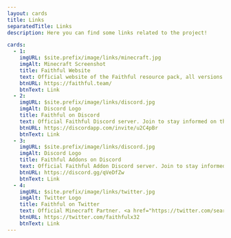 ```yaml
---
layout: cards
title: Links
separatedTitle: Links
description: Here you can find some links related to the project!

cards:
  - 1:
    imgURL: $site.prefix/image/links/minecraft.jpg
    imgAlt: Minecraft Screenshot
    title: Faithful Website
    text: Official website of the Faithful resource pack, all versions are available for download.
    btnURL: https://faithful.team/
    btnText: Link
  - 2:
    imgURL: $site.prefix/image/links/discord.jpg
    imgAlt: Discord Logo
    title: Faithful on Discord
    text: Official Faithful Discord server. Join to stay informed on the latest updates and progress as well as speaking with the artists.
    btnURL: https://discordapp.com/invite/u2C4pBr
    btnText: Link
  - 3:
    imgURL: $site.prefix/image/links/discord.jpg
    imgAlt: Discord Logo
    title: Faithful Addons on Discord
    text: Official Faithful Addon Discord server. Join to stay informed on the latest updates and progress as well as speaking with the artists.
    btnURL: https://discord.gg/qVeDfZw
    btnText: Link
  - 4:
    imgURL: $site.prefix/image/links/twitter.jpg
    imgAlt: Twitter Logo
    title: Faithful on Twitter
    text: Official Minecraft Partner. <a href="https://twitter.com/search?q=%23Faithful">#Faithful</a> Created by <a href="https://twitter.com/xMrVizzy">@xMrVizzy</a>.
    btnURL: https://twitter.com/faithfulx32
    btnText: Link
---
```

